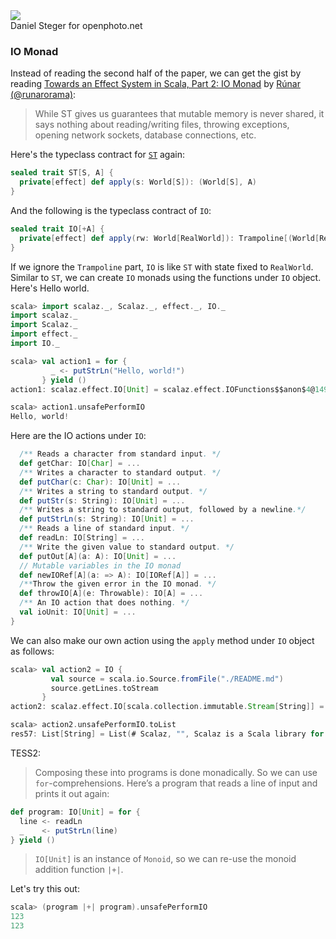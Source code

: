 <div class="floatingimage">
<img src="http://eed3si9n.com/images/openphoto-6987bw.jpg">
<div class="credit">Daniel Steger for openphoto.net</div>
</div>


### IO Monad

Instead of reading the second half of the paper, we can get the gist by reading [Towards an Effect System in Scala, Part 2: IO Monad](http://apocalisp.wordpress.com/2011/12/19/towards-an-effect-system-in-scala-part-2-io-monad/) by [Rúnar (@runarorama)](http://twitter.com/runarorama):

> While ST gives us guarantees that mutable memory is never shared, it says nothing about reading/writing files, throwing exceptions, opening network sockets, database connections, etc.

Here's the typeclass contract for [`ST`](https://github.com/scalaz/scalaz/blob/scalaz-seven/effect/src/main/scala/scalaz/effect/ST.scala) again:

```scala
sealed trait ST[S, A] {
  private[effect] def apply(s: World[S]): (World[S], A)
}
```

And the following is the typeclass contract of `IO`:

```scala
sealed trait IO[+A] {
  private[effect] def apply(rw: World[RealWorld]): Trampoline[(World[RealWorld], A)]
}
```

If we ignore the `Trampoline` part, `IO` is like `ST` with state fixed to `RealWorld`. Similar to `ST`, we can create `IO` monads using the functions under `IO` object. Here's Hello world.

```scala
scala> import scalaz._, Scalaz._, effect._, IO._
import scalaz._
import Scalaz._
import effect._
import IO._

scala> val action1 = for {
         _ <- putStrLn("Hello, world!")
       } yield ()
action1: scalaz.effect.IO[Unit] = scalaz.effect.IOFunctions$$anon$4@149f6f65

scala> action1.unsafePerformIO
Hello, world!

```

Here are the IO actions under `IO`:

```scala
  /** Reads a character from standard input. */
  def getChar: IO[Char] = ...
  /** Writes a character to standard output. */
  def putChar(c: Char): IO[Unit] = ...
  /** Writes a string to standard output. */
  def putStr(s: String): IO[Unit] = ...
  /** Writes a string to standard output, followed by a newline.*/
  def putStrLn(s: String): IO[Unit] = ...
  /** Reads a line of standard input. */
  def readLn: IO[String] = ...
  /** Write the given value to standard output. */
  def putOut[A](a: A): IO[Unit] = ...
  // Mutable variables in the IO monad
  def newIORef[A](a: => A): IO[IORef[A]] = ...
  /**Throw the given error in the IO monad. */
  def throwIO[A](e: Throwable): IO[A] = ...
  /** An IO action that does nothing. */
  val ioUnit: IO[Unit] = ...
}
```

We can also make our own action using the `apply` method under `IO` object as follows:

```scala
scala> val action2 = IO {
         val source = scala.io.Source.fromFile("./README.md")
         source.getLines.toStream
       }
action2: scalaz.effect.IO[scala.collection.immutable.Stream[String]] = scalaz.effect.IOFunctions$$anon$4@bab4387

scala> action2.unsafePerformIO.toList
res57: List[String] = List(# Scalaz, "", Scalaz is a Scala library for functional programming., "", It provides purely functional data structures to complement those from the Scala standard library., ...
```

TESS2:

> Composing these into programs is done monadically. So we can use `for`-comprehensions. Here’s a program that reads a line of input and prints it out again:

```scala
def program: IO[Unit] = for {
  line <- readLn
  _    <- putStrLn(line)
} yield ()
```


> `IO[Unit]` is an instance of `Monoid`, so we can re-use the monoid addition function `|+|`.

Let's try this out:

```scala
scala> (program |+| program).unsafePerformIO
123
123

```

